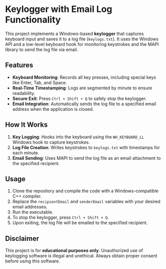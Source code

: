 # Keylogger with Email Log Functionality

This project implements a Windows-based **keylogger** that captures keyboard input and saves it to a log file (`keylogs.txt`). It uses the Windows API and a low-level keyboard hook for monitoring keystrokes and the MAPI library to send the log file via email.

## Features

- **Keyboard Monitoring**: Records all key presses, including special keys like Enter, Tab, and Space.
- **Real-Time Timestamping**: Logs are segmented by minute to ensure readability.
- **Secure Exit**: Press `Ctrl + Shift + Q` to safely stop the keylogger.
- **Email Integration**: Automatically sends the log file to a specified email address when the application is closed.

## How It Works

1. **Key Logging**: Hooks into the keyboard using the `WH_KEYBOARD_LL` Windows hook to capture keystrokes.
2. **Log File Creation**: Writes keystrokes to `keylogs.txt` with timestamps for each minute.
3. **Email Sending**: Uses MAPI to send the log file as an email attachment to the specified recipient.

## Usage

1. Clone the repository and compile the code with a Windows-compatible C++ compiler.
2. Replace the `recipientEmail` and `senderEmail` variables with your desired email addresses.
3. Run the executable.
4. To stop the keylogger, press `Ctrl + Shift + Q`.
5. Upon exiting, the log file will be emailed to the specified recipient.

## Disclaimer

This project is for **educational purposes only**. Unauthorized use of keylogging software is illegal and unethical. Always obtain proper consent before using this software.
